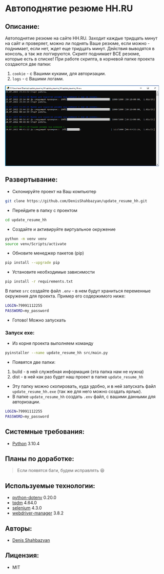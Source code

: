 # Автоподнятие резюме HH.RU

## Описание:
Автоподнятие резюме на сайте HH.RU. Заходит каждые тридцать минут на сайт и проверяет, можно ли поднять Ваше резюме, если можно - поднимает, если нет, ждет еще тридцать минут. Действия выводятся в консоль, а так же логгируются.
Скрипт поднимает ВСЕ резюме, которые есть в списке!
При работе скрипта, в корневой папке проекта создаются две папки:
1. `cookie` - с Вашими куками, для авторизации.
2. `logs` - с Вашими логами.
<img src="/data/img/Screenshot.png" alt="sch" style="max-width: 100%;">

## Развертывание:
- Склонируйте проект на Ваш компьютер 
```sh 
git clone https://github.com/DenisShahbazyan/update_resume_hh.git
``` 
- Перейдите в папку с проектом 
```sh 
cd update_resume_hh
``` 
- Создайте и активируйте виртуальное окружение 
```sh 
python -m venv venv 
source venv/Scripts/activate 
``` 
- Обновите менеджер пакетов (pip) 
```sh 
pip install --upgrade pip 
``` 
- Установите необходимые зависимости 
```sh 
pip install -r requirements.txt
``` 

В папке `src` создайте файл `.env` - в нем будут храниться переменные окружения для проекта. Пример его содержимого ниже:
```sh
LOGIN=79991112255
PASSWORD=my_password
```
- Готово! Можно запускать

### Запуск exe:
- Из корня проекта выполняем команду
```sh
pyinstaller --name update_resume_hh src/main.py
```
- Появятся две папки:
1. build - в ней служебная информация (эта папка нам не нужна)
2. dist - в ней как раз будет наш проект в папке `update_resume_hh`
- Эту папку можно скопировать, куда удобно, и в ней запускать файл `update_resume_hh.exe` (так же для него можно создать ярлык).
- В папке `update_resume_hh` создать `.env` файл, с вашими данными для авторизации.
```sh
LOGIN=79991112255
PASSWORD=my_password
```

## Системные требования:
- [Python](https://www.python.org/) 3.10.4

## Планы по доработке:
>Если появятся баги, будем исправлять 😆

## Используемые технологии:
- [python-dotenv](https://pypi.org/project/python-dotenv/) 0.20.0
- [tqdm](https://pypi.org/project/tqdm/) 4.64.0
- [selenium](https://pypi.org/project/selenium/) 4.3.0
- [webdriver-manager](https://pypi.org/project/webdriver-manager/) 3.8.2

## Авторы:
- [Denis Shahbazyan](https://github.com/DenisShahbazyan)

## Лицензия:
- MIT
